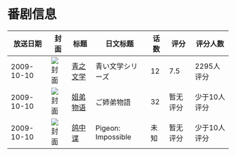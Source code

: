 # 番剧信息

|放送日期|封面|标题|日文标题|话数|评分|评分人数|
|---|---|---|---|---|---|---|
|2009-10-10|![封面](https://lain.bgm.tv/pic/cover/c/2e/f3/2882_4r1zo.jpg)|[青之文学](https://bangumi.tv/subject/2882)|青い文学シリーズ|12|7.5|2295人评分|
|2009-10-10|![封面](https://lain.bgm.tv/pic/cover/c/de/2d/67805_i3yjV.jpg)|[姐弟物语](https://bangumi.tv/subject/67805)|ご姉弟物語|32|暂无评分|少于10人评分|
|2009-10-10|![封面](https://lain.bgm.tv/pic/cover/c/7d/63/158205_Qovv8.jpg)|[鸽中谍](https://bangumi.tv/subject/158205)|Pigeon: Impossible|未知|暂无评分|少于10人评分|
